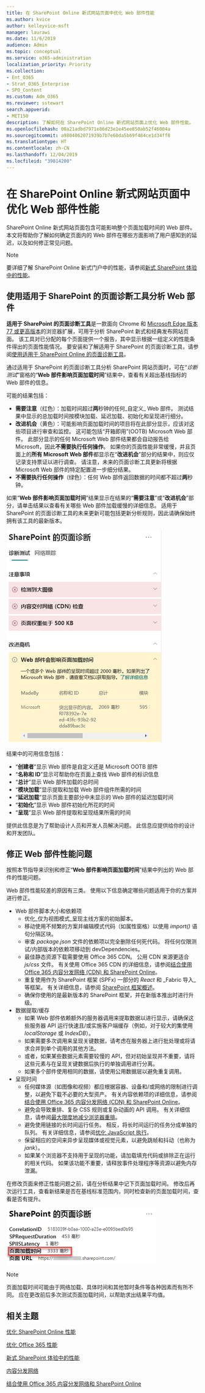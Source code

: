 ```yaml
---
title: 在 SharePoint Online 新式网站页面中优化 Web 部件性能
ms.author: kvice
author: kelleyvice-msft
manager: laurawi
ms.date: 11/6/2019
audience: Admin
ms.topic: conceptual
ms.service: o365-administration
localization_priority: Priority
ms.collection:
- Ent_O365
- Strat_O365_Enterprise
- SPO_Content
ms.custom: Adm_O365
ms.reviewer: sstewart
search.appverid:
- MET150
description: 了解如何在 SharePoint Online 新式网站页面上优化 Web 部件性能。
ms.openlocfilehash: 00a21adbd7971e86d23e1e45ee850ab52f46004a
ms.sourcegitcommit: a9804062071939b7b7e60da5b69f484ce1d34ff8
ms.translationtype: HT
ms.contentlocale: zh-CN
ms.lasthandoff: 12/04/2019
ms.locfileid: "39814200"
---
```

# <a name="optimize-web-part-performance-in-sharepoint-online-modern-site-pages"></a>在 SharePoint Online 新式网站页面中优化 Web 部件性能

SharePoint Online 新式网站页面包含可能影响整个页面加载时间的 Web 部件。 本文将帮助你了解如何确定页面内的 Web 部件在哪些方面影响了用户感知到的延迟，以及如何修正常见问题。

>[!NOTE]
>要详细了解 SharePoint Online 新式门户中的性能，请参阅[新式 SharePoint 体验中的性能](https://docs.microsoft.com/sharepoint/modern-experience-performance)。

## <a name="use-the-page-diagnostics-for-sharepoint-tool-to-analyze-web-parts"></a>使用适用于 SharePoint 的页面诊断工具分析 Web 部件

**适用于 SharePoint 的页面诊断工具**是一款面向 Chrome 和 [Microsoft Edge 版本 77 或更高版本](https://www.microsoftedgeinsider.com/download?form=MI13E8&OCID=MI13E8)的浏览器扩展，可用于分析 SharePoint 新式和经典发布网站页面。 该工具对已分配的每个页面提供一个报告，其中显示根据一组定义的性能条件得出的页面性能情况。 要安装和了解适用于 SharePoint 的页面诊断工具，请参阅[使用适用于 SharePoint Online 的页面诊断工具](page-diagnostics-for-spo.md)。

通过适用于 SharePoint 的页面诊断工具分析 SharePoint 网站页面时，可在“_诊断测试_”窗格的“**Web 部件影响页面加载时间**”结果中，查看有关超出基线指标的 Web 部件的信息。

可能的结果包括：

- **需要注意**（红色）：加载时间超过**两**秒钟的任何_自定义_ Web 部件。 测试结果中显示的总加载时间按模块加载、延迟加载、初始化和呈现进行细分。
- **改进机会**（黄色）：可能影响页面加载时间的项目将在此部分显示，应该对这些项目进行审查和监控。 这可能包括“开箱即用”(OOTB) Microsoft Web 部件。 此部分显示的任何 Microsoft Web 部件结果都会自动报告给 Microsoft，因此**不需要执行任何操作**。 如果你的页面性能非常缓慢，并且页面上的**所有 Microsoft Web 部件**都显示在“**改进机会**”部分的结果中，则应仅记录支持票证以进行调查。 请注意，未来的页面诊断工具更新将根据 Microsoft Web 部件的特定配置进一步细分结果。
- **不需要执行任何操作**（绿色）：任何 Web 部件返回数据的时间都不超过**两**秒钟。

如果“**Web 部件影响页面加载时间**”结果显示在结果的“**需要注意**”或“**改进机会**”部分，请单击结果以查看有关哪些 Web 部件加载缓慢的详细信息。 适用于 SharePoint 的页面诊断工具的未来更新可能包括更新分析规则，因此请确保始终拥有该工具的最新版本。

![页面诊断工具结果](media/modern-portal-optimization/pagediag-web-part.png)

结果中的可用信息包括：

- “**创建者**”显示 Web 部件是自定义还是 Microsoft OOTB 部件
- “**名称和 ID**”显示可帮助你在页面上查找 Web 部件的标识信息
- “**总计**”显示 Web 部件加载的总时间
- “**模块加载**”显示提取和加载 Web 部件组件所需的时间
- “**延迟加载**”显示页面主要部分中未显示的 Web 部件的延迟加载时间
- “**初始化**”显示 Web 部件初始化所花的时间
- “**呈现**”显示 Web 部件提取和呈现结果所需的时间

提供此信息是为了帮助设计人员和开发人员解决问题。 此信息应提供给你的设计和开发团队。

## <a name="remediate-web-part-performance-issues"></a>修正 Web 部件性能问题

按照本节指导来识别和修正“**Web 部件影响页面加载时间**”结果中列出的 Web 部件的性能问题。

Web 部件性能较差的原因有三类。 使用以下信息确定哪些问题适用于你的方案并进行修正。

- Web 部件脚本大小和依赖项
  - 优化_仅为视图模式_呈现主线方案的初始脚本。
  - 移动使用不频繁的方案并编辑模式代码（如属性窗格）以使用 _import()_ 语句分隔区块。
  - 审查 _package.json_ 文件的依赖项以完全删除任何死代码。 将任何仅限测试/内部版本的依赖项移动到 devDependencies。
  - 最佳静态资源下载需要使用 Office 365 CDN。 公用 CDN 来源更适合 _js/css_ 文件。 有关使用 Office 365 CDN 的详细信息，请参阅[结合使用 Office 365 内容分发网络 (CDN) 和 SharePoint Online](use-office-365-cdn-with-spo.md)。
  - 重复使用作为 SharePoint 框架 (SPFx) 一部分的 _React_ 和 _Fabric 导入_等框架。 有关详细信息，请参阅 [SharePoint 框架概述](https://docs.microsoft.com/sharepoint/dev/spfx/sharepoint-framework-overview)。
  - 确保你使用的是最新版本的 SharePoint 框架，并在新版本推出时进行升级。
- 数据提取/缓存
  - 如果 Web 部件依赖额外的服务器调用来提取数据以进行显示，请确保这些服务器 API 运行快速且/或实施客户端缓存（例如，对于较大的集使用 _localStorage_ 或 _IndexDB_）。
  - 如果需要多次调用来呈现关键数据，请考虑在服务器上进行批处理或将请求合并到单个调用的其他方法。
  - 或者，如果某些数据元素需要较慢的 API，但对初始呈现并不重要，请将这些元素与在呈现关键数据后执行的单独调用进行分离。
  - 如果多个部件使用相同的数据，请使用公用数据层以避免重复调用。
- 呈现时间
  - 任何媒体源（如图像和视频）都应根据容器、设备和/或网络的限制进行调整，以避免下载不必要的大型资产。 有关内容依赖项的详细信息，请参阅[结合使用 Office 365 内容分发网络 (CDN) 和 SharePoint Online](use-office-365-cdn-with-spo.md)。
  - 避免会导致重排、复杂 CSS 规则或复杂动画的 API 调用。 有关详细信息，请参阅[最大限度地减少浏览器重排](https://developers.google.com/speed/docs/insights/browser-reflow)。
  - 避免使用链接的长时间运行任务。 相反，将长时间运行的任务分成单独的队列。 有关详细信息，请参阅[优化 JavaScript 执行](https://developers.google.com/web/fundamentals/performance/rendering/optimize-javascript-execution)。
  - 保留相应的空间来异步呈现媒体或视觉元素，以避免跳帧和抖动（也称为 _jank_）。
  - 如果某个浏览器不支持用于呈现的功能，请加载填充代码或排除正在运行的相关代码。 如果该功能不重要，请释放事件处理程序等资源以避免内存泄漏。

在修改页面来修正性能问题之前，请在分析结果中记下页面加载时间。 修改后再次运行工具，查看新结果是否在基线标准范围内，同时检查新的页面加载时间，查看是否有提升。

![页面加载时间结果](media/modern-portal-optimization/pagediag-page-load-time.png)

>[!NOTE]
>页面加载时间可能由于网络加载、具体时间和其他暂时条件等各种因素而有所不同。 应在更改前后多次测试页面加载时间，以帮助求出结果平均值。

## <a name="related-topics"></a>相关主题

[优化 SharePoint Online 性能](tune-sharepoint-online-performance.md)

[优化 Office 365 性能](tune-office-365-performance.md)

[新式 SharePoint 体验中的性能](https://docs.microsoft.com/sharepoint/modern-experience-performance)

[内容分发网络](content-delivery-networks.md)

[结合使用 Office 365 内容分发网络和 SharePoint Online](use-office-365-cdn-with-spo.md)

